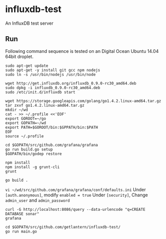 # influxdb-test

An InfluxDB test server

## Run

Following command sequence is tested on an Digital Ocean Ubuntu 14.04 64bit droplet.

```
sudo apt-get update
sudo apt-get -y install git gcc npm nodejs
sudo ln -s /usr/bin/nodejs /usr/bin/node

wget http://get.influxdb.org/influxdb_0.9.0-rc30_amd64.deb
sudo dpkg -i influxdb_0.9.0-rc30_amd64.deb
sudo /etc/init.d/influxdb start

wget https://storage.googleapis.com/golang/go1.4.2.linux-amd64.tar.gz
tar zxvf go1.4.2.linux-amd64.tar.gz
mkdir ~/wd
cat - >> ~/.profile <<'EOF'
export GOROOT=~/go
export GOPATH=~/wd
export PATH=$GOROOT/bin:$GPPATH/bin:$PATH
EOF
source ~/.profile

cd $GOPATH/src/github.com/grafana/grafana
go run build.go setup
$GOPATH/bin/godep restore

npm install
npm install -g grunt-cli
grunt

go build .
```

`vi ~/wd/src/github.com/grafana/grafana/conf/defaults.ini`
Under `[auth.anonymous]`, modify `enabled = true`
Under `[security]`, Change `admin_user` and `admin_password`

```
curl -G http://localhost:8086/query --data-urlencode "q=CREATE DATABASE sonar"
grafana
```

```
cd $GOPATH/src/github.com/getlantern/influxdb-test/
go run main.go
```
